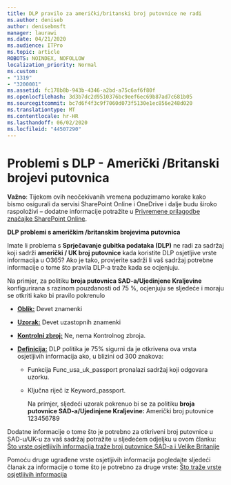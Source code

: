 ```yaml
---
title: DLP pravilo za američki/britanski broj putovnice ne radi
ms.author: deniseb
author: denisebmsft
manager: laurawi
ms.date: 04/21/2020
ms.audience: ITPro
ms.topic: article
ROBOTS: NOINDEX, NOFOLLOW
localization_priority: Normal
ms.custom:
- "1319"
- "3200001"
ms.assetid: fc178b8b-943b-4346-a2bd-a75c6af6f80f
ms.openlocfilehash: 3d3b7dc2d9510376bc9eef6ec69b87ad7c681b05
ms.sourcegitcommit: bc7d6f4f3c9f7060d073f5130e1ec856e248d020
ms.translationtype: MT
ms.contentlocale: hr-HR
ms.lasthandoff: 06/02/2020
ms.locfileid: "44507290"
---
```

# <a name="problems-with-dlp---usuk-passport-numbers"></a>Problemi s DLP - Američki /Britanski brojevi putovnica

**Važno**: Tijekom ovih neočekivanih vremena poduzimamo korake kako bismo osigurali da servisi SharePoint Online i OneDrive i dalje budu široko raspoloživi – dodatne informacije potražite u [Privremene prilagodbe značajke SharePoint Online](https://aka.ms/ODSPAdjustments).

**DLP problemi s američkim /britanskim brojevima putovnica**

Imate li problema s **Sprječavanje gubitka podataka (DLP)** ne radi za sadržaj koji sadrži **američki / UK broj putovnice** kada koristite DLP osjetljive vrste informacija u O365? Ako je tako, provjerite sadrži li vaš sadržaj potrebne informacije o tome što pravila DLP-a traže kada se ocjenjuju.
  
Na primjer, za politiku **broja putovnica SAD-a/Ujedinjene Kraljevine** konfigurirana s razinom pouzdanosti od 75 %, ocjenjuju se sljedeće i moraju se otkriti kako bi pravilo pokrenulo
  
- **[Oblik:](https://docs.microsoft.com/microsoft-365/compliance/sensitive-information-type-entity-definitions#format-77)** Devet znamenki

- **[Uzorak:](https://docs.microsoft.com/microsoft-365/compliance/sensitive-information-type-entity-definitions#pattern-77)** Devet uzastopnih znamenki

- **[Kontrolni zbroj:](https://docs.microsoft.com/microsoft-365/compliance/sensitive-information-type-entity-definitions#checksum-76)** Ne, nema Kontrolnog zbroja.

- **[Definicija:](https://docs.microsoft.com/microsoft-365/compliance/sensitive-information-type-entity-definitions#definition-77)** DLP politika je 75% sigurni da je otkrivena ova vrsta osjetljivih informacija ako, u blizini od 300 znakova:

  - Funkcija Func_usa_uk_passport pronalazi sadržaj koji odgovara uzorku.

  - Ključna riječ iz Keyword_passport.

    Na primjer, sljedeći uzorak pokrenuo bi se za politiku **broja putovnice SAD-a/Ujedinjene Kraljevine:** Američki broj putovnice 123456789

Dodatne informacije o tome što je potrebno za otkriveni broj putovnice u SAD-u/UK-u za vaš sadržaj potražite u sljedećem odjeljku u ovom članku: [Što vrste osjetljivih informacija traže broj putovnice SAD-a i Velike Britanije](https://docs.microsoft.com/microsoft-365/compliance/sensitive-information-type-entity-definitions#us--uk-passport-number)
  
Pomoću druge ugrađene vrste osjetljivih informacija pogledajte sljedeći članak za informacije o tome što je potrebno za druge vrste: [Što traže vrste osjetljivih informacija](https://docs.microsoft.com/microsoft-365/compliance/sensitive-information-type-entity-definitions)
  